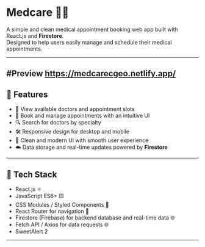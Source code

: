 # Medcare 🏥💊

A simple and clean medical appointment booking web app built with React.js and **Firestore**.  
Designed to help users easily manage and schedule their medical appointments.

---
#Preview
https://medcarecgeo.netlify.app/
---

## 🚀 Features

- 📅 View available doctors and appointment slots  
- 📝 Book and manage appointments with an intuitive UI  
- 🔍 Search for doctors by specialty  
- 🛠️ Responsive design for desktop and mobile  
- 🎨 Clean and modern UI with smooth user experience  
- ☁️ Data storage and real-time updates powered by **Firestore**

---

## 🧰 Tech Stack

- React.js ⚛️  
- JavaScript ES6+ 🟨  
- CSS Modules / Styled Components 🎨  
- React Router for navigation 🔀  
- Firestore (Firebase) for backend database and real-time data 🌐  
- Fetch API / Axios for data requests 🌐
- SweetAlert 2

---



